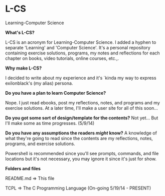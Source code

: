 L-CS
====

Learning-Computer Science

**What's L-CS?**
  
L-CS is an acronym for Learning-Computer Science. I added a hyphen to separate 'Learning' and 'Computer Science'. It's a personal repository containing exercise solutions, programs, my notes and reflections for each chapter on books, video tutorials, online courses, etc.,.
  
**Why make L-CS?**

I decided to write about my experience and it's `kinda my way to express exilonblack's (my alias) persona.

**Do you have a plan to learn Computer Science?**

  Nope. I just read ebooks, post my reflections, notes, and programs and my exercise solutions. At a later time, I'll make
  a user site for all of this soon...
  
**Do you got some sort of design/template for the contents?**
  Not yet... But I'll make some as time progresses. (5/9/14)
  
**Do you have any assumptions the readers *might* know?**
  A knowledge of what they're going to read since the contents are my reflections, notes, programs, and exercise solutions.
  
  Powershell is recommended since you'll see prompts, commands, and file locations but it's not necessary, you may ignore it
  since it's just for show.

**Folders and files**
  
  README.md => This file

  TCPL => The C Programming Language (On-going 5/19/14 - PRESENT)
